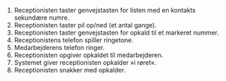 1. Receptionisten taster genvejstasten for listen med en kontakts sekundære numre.
1. Receptionisten taster pil op/ned (et antal gange).
1. Receptionisten taster genvejstasten for opkald til et markeret nummer.
1. Receptionistens telefon spiller ringetone.
1. Medarbejderens telefon ringer.
1. Receptionisten opgiver opkaldet til medarbejderen.
1. Systemet giver receptionisten opkalder »i røret«.
1. Receptionisten snakker med opkalder.
